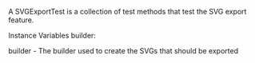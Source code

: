 A SVGExportTest is a collection of test methods that test the SVG export feature.

Instance Variables
	builder:		<TestSVGBuilder>

builder
	- The builder used to create the SVGs that should be exported
